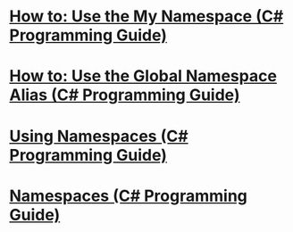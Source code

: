 # [How to: Use the My Namespace (C# Programming Guide)](how-to-use-the-my-namespace.md)
# [How to: Use the Global Namespace Alias (C# Programming Guide)](how-to-use-the-global-namespace-alias.md)
# [Using Namespaces (C# Programming Guide)](using-namespaces.md)
# [Namespaces (C# Programming Guide)](index.md)
